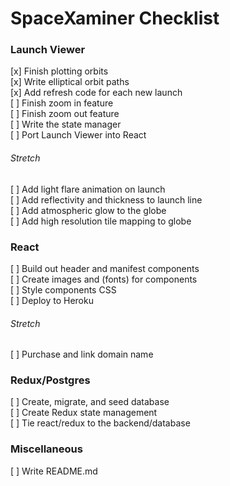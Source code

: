 # SpaceXaminer Checklist

### Launch Viewer

[x] Finish plotting orbits  
[x] Write elliptical orbit paths  
[x] Add refresh code for each new launch  
[ ] Finish zoom in feature  
[ ] Finish zoom out feature  
[ ] Write the state manager  
[ ] Port Launch Viewer into React

###### Stretch

[ ] Add light flare animation on launch  
[ ] Add reflectivity and thickness to launch line  
[ ] Add atmospheric glow to the globe  
[ ] Add high resolution tile mapping to globe  

### React

[ ] Build out header and manifest components  
[ ] Create images and (fonts) for components  
[ ] Style components CSS  
[ ] Deploy to Heroku  

###### Stretch

[ ] Purchase and link domain name  

### Redux/Postgres

[ ] Create, migrate, and seed database  
[ ] Create Redux state management  
[ ] Tie react/redux to the backend/database  

### Miscellaneous

[ ] Write README.md  
